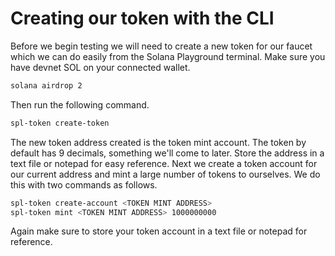 # Creating our token with the CLI

Before we begin testing we will need to create a new token for our faucet which we can do easily from the Solana Playground terminal. Make sure you have devnet SOL on your connected wallet.

```bash
solana airdrop 2
```

Then run the following command.

```bash
spl-token create-token
```

The new token address created is the token mint account. The token by default has 9 decimals, something we'll come to later. Store the address in a text file or notepad for easy reference. Next we create a token account for our current address and mint a large number of tokens to ourselves. We do this with two commands as follows.

```bash
spl-token create-account <TOKEN MINT ADDRESS>
spl-token mint <TOKEN MINT ADDRESS> 1000000000
```

Again make sure to store your token account in a text file or notepad for reference.
